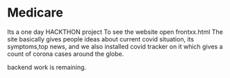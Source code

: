 # Medicare
Its a one day HACKTHON project
To see the website open frontxx.html
The site basically gives people ideas about current covid situation, its symptoms,top news, and we also installed covid tracker on it which gives a count of corona cases 
around the globe.

backend work is remaining.


